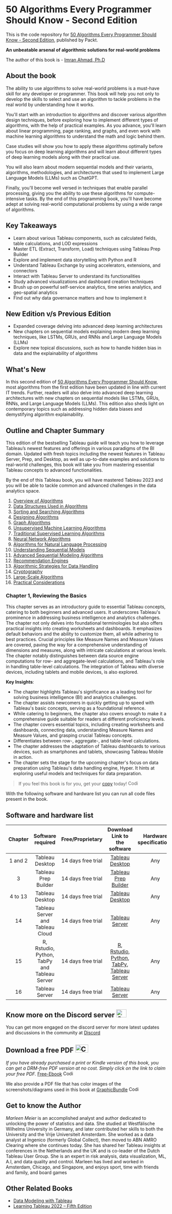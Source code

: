 # 50 Algorithms Every Programmer Should Know - Second Edition
This is the code repository for [50 Algorithms Every Programmer Should Know - Second Edition](https://www.packtpub.com/product/50-algorithms-every-programmer-should-know-ndash-second-edition-second-edition/9781803247762), published by Packt.

**An unbeatable arsenal of algorithmic solutions for real-world problems**

The author of this book is - [Imran Ahmad, Ph.D](https://www.linkedin.com/in/cloudanum/)


## About the book
The ability to use algorithms to solve real-world problems is a must-have skill for any developer or programmer. This book will help you not only to develop the skills to select and use an algorithm to tackle problems in the real world by understanding how it works.

You'll start with an introduction to algorithms and discover various algorithm design techniques, before exploring how to implement different types of algorithms, with the help of practical examples. As you advance, you'll learn about linear programming, page ranking, and graphs, and even work with machine learning algorithms to understand the math and logic behind them.

Case studies will show you how to apply these algorithms optimally before you focus on deep learning algorithms and will learn about different types of deep learning models along with their practical use.

You will also learn about modern sequential models and their variants, algorithms, methodologies, and architectures that used to implement Large Language Models (LLMs) such as ChatGPT.

Finally, you'll become well versed in techniques that enable parallel processing, giving you the ability to use these algorithms for compute-intensive tasks.
By the end of this programming book, you'll have become adept at solving real-world computational problems by using a wide range of algorithms.


## Key Takeaways
- Learn about various Tableau components, such as calculated fields, table calculations, and LOD expressions
- Master ETL (Extract, Transform, Load) techniques using Tableau Prep Builder
- Explore and implement data storytelling with Python and R
- Understand Tableau Exchange by using accelerators, extensions, and connectors
- Interact with Tableau Server to understand its functionalities
- Study advanced visualizations and dashboard creation techniques
- Brush up on powerful self-service analytics, time series analytics, and geo-spatial analytics
- Find out why data governance matters and how to implement it

## New Edition v/s Previous Edition
- Expanded coverage delving into advanced deep learning architectures
- New chapters on sequential models explaining modern deep learning techniques, like LSTMs, GRUs, and RNNs and Large Language Models (LLMs)
- Explore new topical discussions, such as how to handle hidden bias in data and the explainability of algorithms




## What's New
In this second edition of [50 Algorithms Every Programmer Should Know](https://www.packtpub.com/product/50-algorithms-every-programmer-should-know-ndash-second-edition-second-edition/9781803247762), most algorithms from the first edition have been updated in line with current IT trends. Further, readers will also delve into advanced deep learning architectures with new chapters on sequential models like LSTMs, GRUs, RNNs, and Large Language Models (LLMs). This edition also sheds light on contemporary topics such as addressing hidden data biases and demystifying algorithm explainability.

## Outline and Chapter Summary
This edition of the bestselling Tableau guide will teach you how to leverage Tableau’s newest features and offerings in various paradigms of the BI domain. Updated with fresh topics including the newest features in Tableau Server, Prep, and Desktop, as well as up-to-date examples and solutions to real-world challenges, this book will take you from mastering essential Tableau concepts to advanced functionalities.

By the end of this Tableau book, you will have mastered Tableau 2023 and you will be able to tackle common and advanced challenges in the data analytics space.

1. [Overview of Algorithms](https://github.com/PacktPublishing/Mastering-Tableau-2023-Fourth-Edition/tree/main/Chapter01)
2. [Data Structures Used in Algorithms](https://github.com/PacktPublishing/Mastering-Tableau-2023-Fourth-Edition/tree/main/Chapter02) 
3. [Sorting and Searching Algorithms](https://github.com/PacktPublishing/Mastering-Tableau-2023-Fourth-Edition/tree/main/Chapter03) 
4. [Designing Algorithms](https://github.com/PacktPublishing/Mastering-Tableau-2023-Fourth-Edition/tree/main/Chapter04) 
5. [Graph Algorithms](https://github.com/PacktPublishing/Mastering-Tableau-2023-Fourth-Edition/tree/main/Chapter05)
6. [Unsupervised Machine Learning Algorithms](https://github.com/PacktPublishing/Mastering-Tableau-2023-Fourth-Edition/tree/main/Chapter06)
7. [Traditional Supervised Learning Algorithms](https://github.com/PacktPublishing/Mastering-Tableau-2023-Fourth-Edition/tree/main/Chapter07)
8. [Neural Network Algorithms](https://github.com/PacktPublishing/Mastering-Tableau-2023-Fourth-Edition/tree/main/Chapter08) 
9. [Algorithms for Natural Language Processing](https://github.com/PacktPublishing/Mastering-Tableau-2023-Fourth-Edition/tree/main/Chapter09)
10. [Understanding Sequential Models](https://github.com/PacktPublishing/Mastering-Tableau-2023-Fourth-Edition/tree/main/Chapter10)
11. [Advanced Sequential Modeling Algorithms](https://github.com/PacktPublishing/Mastering-Tableau-2023-Fourth-Edition/tree/main/Chapter11) 
12. [Recommendation Engines](https://github.com/PacktPublishing/Mastering-Tableau-2023-Fourth-Edition/tree/main/Chapter12) 
13. [Algorithmic Strategies for Data Handling](https://github.com/PacktPublishing/Mastering-Tableau-2023-Fourth-Edition/tree/main/Chapter13)
14. [Cryptography](https://github.com/PacktPublishing/Mastering-Tableau-2023-Fourth-Edition/tree/main/Chapter14)
15. [Large-Scale Algorithms](https://github.com/PacktPublishing/Mastering-Tableau-2023-Fourth-Edition/tree/main/Chapter15) 
16. [Practical Considerations]()

### Chapter 1, Reviewing the Basics
This chapter serves as an introductory guide to essential Tableau concepts, catering to both beginners and advanced users. It underscores Tableau's prominence in addressing business intelligence and analytics challenges. The chapter not only delves into foundational terminologies but also offers practical insights into creating worksheets and dashboards. It emphasizes default behaviors and the ability to customize them, all while adhering to best practices. Crucial principles like Measure Names and Measure Values are covered, paving the way for a comprehensive understanding of dimensions and measures, along with intricate calculations at various levels. The chapter notably distinguishes between data source engine computations for row- and aggregate-level calculations, and Tableau's role in handling table-level calculations. The integration of Tableau with diverse devices, including tablets and mobile devices, is also explored.

**Key Insights**:
- The chapter highlights Tableau's significance as a leading tool for solving business intelligence (BI) and analytics challenges.
- The chapter assists newcomers in quickly getting up to speed with Tableau's basic concepts, serving as a foundational reference.
- While catering to beginners, the chapter also covers enough to make it a comprehensive guide suitable for readers at different proficiency levels.
- The chapter covers essential topics, including creating worksheets and dashboards, connecting data, understanding Measure Names and Measure Values, and grasping crucial Tableau concepts.
- Differentiates between row-, aggregate-, and table-level calculations.
- The chapter addresses the adaptation of Tableau dashboards to various devices, such as smartphones and tablets, showcasing Tableau Mobile in action.
- The chapter sets the stage for the upcoming chapter's focus on data preparation using Tableau's data handling engine, Hyper. It hints at exploring useful models and techniques for data preparation.






> If you feel this book is for you, get your [copy](https://www.amazon.com/Mastering-Tableau-2023-intelligence-techniques/dp/1803233761) today! <img alt="Coding" height="15" width="35"  src="https://media.tenor.com/ex_HDD_k5P8AAAAi/habbo-habbohotel.gif">


With the following software and hardware list you can run all code files present in the book.

## Software and hardware list

| Chapter | Software required   | Free/Proprietary | Download Link to the software    | Hardware specifications    | OS required    |
|:---:  |:---:  |:---: |:---:  |:---:  |:---:  |
| 1 and 2  | Tableau Desktop  | 14 days free trial | [Tableau Desktop](https://www.tableau.com/products/desktop/download) | Any | Windows/macOS |
| 3  | Tableau Prep Builder  | 14 days free trial  |  [Tableau Prep Builder](https://www.tableau.com/products/prep/download) | Any | Windows/macOS |
| 4 to 13  | Tableau Desktop  | 14 days free trial  | [Tableau Desktop](https://www.tableau.com/products/desktop/download) | Any | Windows/macOS |
| 14  | Tableau Server and Tableau Cloud  | 14 days free trial  |  [Tableau Server](https://www.tableau.com/support/releases/server) | Any | Windows/macOS |
| 15  | R, Rstudio, Python, TabPy and Tableau Server  | 14 days free trial  | [R](http://www.r-project.org/), [Rstudio](https://www.rstudio.com/), [Python](https://www.python.org/downloads/), [TabPy](https://pypi.org/project/tabpy/), [Tableau Server](https://www.tableau.com/support/releases/server) | Any | Windows/macOS |
| 16  | Tableau Server  | 14 days free trial | [Tableau Server](https://www.tableau.com/support/releases/server) | Any | Windows/macOS |



## Know more on the Discord server <img alt="Coding" height="25" width="32"  src="https://cliply.co/wp-content/uploads/2021/08/372108630_DISCORD_LOGO_400.gif">
You can get more engaged on the discord server for more latest updates and discussions in the community at [Discord](https://packt.link/tableau)

## Download a free PDF <img alt="Coding" height="25" width="40" src="https://emergency.com.au/wp-content/uploads/2021/03/free.gif">

_If you have already purchased a print or Kindle version of this book, you can get a DRM-free PDF version at no cost. Simply click on the link to claim your free PDF._
[Free-Ebook](https://download.packt.com/free-ebook/9781803233765) <img alt="Coding" height="15" width="35"  src="https://media.tenor.com/ex_HDD_k5P8AAAAi/habbo-habbohotel.gif">

We also provide a PDF file that has color images of the screenshots/diagrams used in this book at [GraphicBundle](https://packt.link/TybKH) <img alt="Coding" height="15" width="35"  src="https://media.tenor.com/ex_HDD_k5P8AAAAi/habbo-habbohotel.gif">


## Get to know the Author
_Marleen Meier_ is an accomplished analyst and author dedicated to unlocking the power of statistics and data. She studied at Westfälische Wilhelms University in Germany, and later contributed her skills to both the University and the Vrije Universiteit Amsterdam. She worked as a data analyst at Ingenico (formerly Global Collect), then moved to ABN AMRO Clearing where she continues today. She has shared her Tableau insights at conferences in the Netherlands and the UK and is co-leader of the Dutch Tableau User Group. She is an expert in risk analysis, data visualization, ML, A.I, and data quality and control. Marleen has lived and worked in Amsterdam, Chicago, and Singapore, and enjoys sport, time with friends and family, and board games

## Other Related Books
- [Data Modeling with Tableau](https://www.packtpub.com/product/data-modeling-with-tableau/9781803248028)
- [Learning Tableau 2022 – Fifth Edition](https://www.packtpub.com/product/learning-tableau-2022-fifth-edition/9781801072328)
